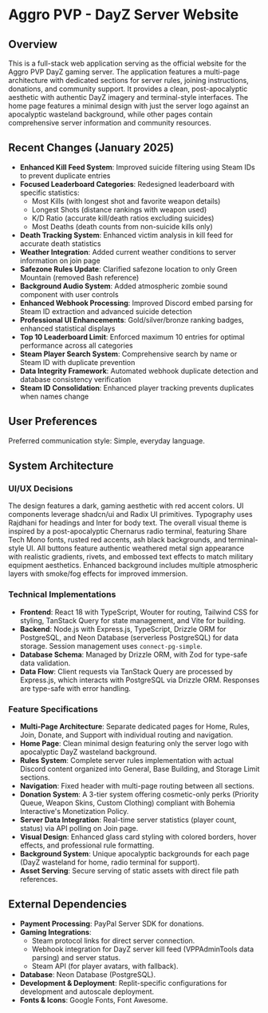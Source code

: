 # Aggro PVP - DayZ Server Website

## Overview
This is a full-stack web application serving as the official website for the Aggro PVP DayZ gaming server. The application features a multi-page architecture with dedicated sections for server rules, joining instructions, donations, and community support. It provides a clean, post-apocalyptic aesthetic with authentic DayZ imagery and terminal-style interfaces. The home page features a minimal design with just the server logo against an apocalyptic wasteland background, while other pages contain comprehensive server information and community resources.

## Recent Changes (January 2025)
- **Enhanced Kill Feed System**: Improved suicide filtering using Steam IDs to prevent duplicate entries
- **Focused Leaderboard Categories**: Redesigned leaderboard with specific statistics:
  - Most Kills (with longest shot and favorite weapon details)
  - Longest Shots (distance rankings with weapon used)
  - K/D Ratio (accurate kill/death ratios excluding suicides)
  - Most Deaths (death counts from non-suicide kills only)
- **Death Tracking System**: Enhanced victim analysis in kill feed for accurate death statistics
- **Weather Integration**: Added current weather conditions to server information on join page
- **Safezone Rules Update**: Clarified safezone location to only Green Mountain (removed Bash reference)
- **Background Audio System**: Added atmospheric zombie sound component with user controls
- **Enhanced Webhook Processing**: Improved Discord embed parsing for Steam ID extraction and advanced suicide detection
- **Professional UI Enhancements**: Gold/silver/bronze ranking badges, enhanced statistical displays
- **Top 10 Leaderboard Limit**: Enforced maximum 10 entries for optimal performance across all categories
- **Steam Player Search System**: Comprehensive search by name or Steam ID with duplicate prevention
- **Data Integrity Framework**: Automated webhook duplicate detection and database consistency verification
- **Steam ID Consolidation**: Enhanced player tracking prevents duplicates when names change

## User Preferences
Preferred communication style: Simple, everyday language.

## System Architecture

### UI/UX Decisions
The design features a dark, gaming aesthetic with red accent colors. UI components leverage shadcn/ui and Radix UI primitives. Typography uses Rajdhani for headings and Inter for body text. The overall visual theme is inspired by a post-apocalyptic Chernarus radio terminal, featuring Share Tech Mono fonts, rusted red accents, ash black backgrounds, and terminal-style UI. All buttons feature authentic weathered metal sign appearance with realistic gradients, rivets, and embossed text effects to match military equipment aesthetics. Enhanced background includes multiple atmospheric layers with smoke/fog effects for improved immersion.

### Technical Implementations
- **Frontend**: React 18 with TypeScript, Wouter for routing, Tailwind CSS for styling, TanStack Query for state management, and Vite for building.
- **Backend**: Node.js with Express.js, TypeScript, Drizzle ORM for PostgreSQL, and Neon Database (serverless PostgreSQL) for data storage. Session management uses `connect-pg-simple`.
- **Database Schema**: Managed by Drizzle ORM, with Zod for type-safe data validation.
- **Data Flow**: Client requests via TanStack Query are processed by Express.js, which interacts with PostgreSQL via Drizzle ORM. Responses are type-safe with error handling.

### Feature Specifications
- **Multi-Page Architecture**: Separate dedicated pages for Home, Rules, Join, Donate, and Support with individual routing and navigation.
- **Home Page**: Clean minimal design featuring only the server logo with apocalyptic DayZ wasteland background.
- **Rules System**: Complete server rules implementation with actual Discord content organized into General, Base Building, and Storage Limit sections.
- **Navigation**: Fixed header with multi-page routing between all sections.
- **Donation System**: A 3-tier system offering cosmetic-only perks (Priority Queue, Weapon Skins, Custom Clothing) compliant with Bohemia Interactive's Monetization Policy.
- **Server Data Integration**: Real-time server statistics (player count, status) via API polling on Join page.
- **Visual Design**: Enhanced glass card styling with colored borders, hover effects, and professional rule formatting.
- **Background System**: Unique apocalyptic backgrounds for each page (DayZ wasteland for home, radio terminal for support).
- **Asset Serving**: Secure serving of static assets with direct file path references.

## External Dependencies

- **Payment Processing**: PayPal Server SDK for donations.
- **Gaming Integrations**:
    - Steam protocol links for direct server connection.
    - Webhook integration for DayZ server kill feed (VPPAdminTools data parsing) and server status.
    - Steam API (for player avatars, with fallback).
- **Database**: Neon Database (PostgreSQL).
- **Development & Deployment**: Replit-specific configurations for development and autoscale deployment.
- **Fonts & Icons**: Google Fonts, Font Awesome.